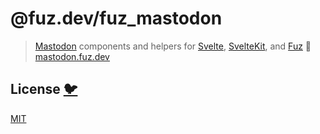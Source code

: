 # @fuz.dev/fuz_mastodon

> [Mastodon](https://github.com/mastodon/mastodon) components and helpers for
> [Svelte](https://github.com/sveltejs/svelte), [SvelteKit](https://github.com/sveltejs/kit),
> and [Fuz](https://github.com/fuz-dev/fuz)
> 🦣 [mastodon.fuz.dev](https://mastodon.fuz.dev/)

## License [🐦](https://wikipedia.org/wiki/Free_and_open-source_software)

[MIT](LICENSE)

